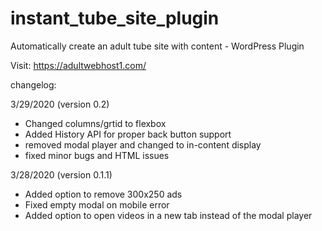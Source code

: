 # instant_tube_site_plugin
Automatically create an adult tube site with content - WordPress Plugin

Visit: https://adultwebhost1.com/ 

changelog: 

3/29/2020 (version 0.2)
- Changed columns/grtid to flexbox
- Added History API for proper back button support
- removed modal player and changed to in-content display
- fixed minor bugs and HTML issues

3/28/2020 (version 0.1.1)
- Added option to remove 300x250 ads
- Fixed empty modal on mobile error
- Added option to open videos in a new tab instead of the modal player
